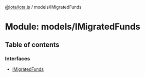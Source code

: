[@iota/iota.js](../README.md) / models/IMigratedFunds

# Module: models/IMigratedFunds

## Table of contents

### Interfaces

- [IMigratedFunds](../interfaces/models_imigratedfunds.imigratedfunds.md)
